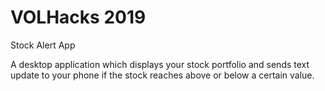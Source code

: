 # VOLHacks 2019
Stock Alert App

A desktop application which displays your stock portfolio and sends text update to your phone if the stock reaches above or below a certain value.
